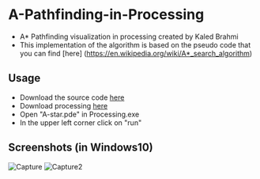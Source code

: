 # A-Pathfinding-in-Processing
* A* Pathfinding visualization in processing created by Kaled Brahmi
* This implementation of the algorithm is based on the pseudo code 
that you can find [here] (https://en.wikipedia.org/wiki/A*_search_algorithm)

## Usage
- Download the source code [here](https://github.com/Kaledi03/A-Star-Pathfinding-in-Processing)
- Download processing [here](https://processing.org/download)
- Open "A-star.pde" in Processing.exe
- In the upper left corner click on "run"

## Screenshots (in Windows10)
![Capture](https://user-images.githubusercontent.com/85677264/147887379-4bbd9494-a0c6-4a0e-8f31-ea37e56b5989.PNG)
![Capture2](https://user-images.githubusercontent.com/85677264/147887393-2df32f1a-04ea-4d7c-854e-627ac4ae71e8.PNG)
